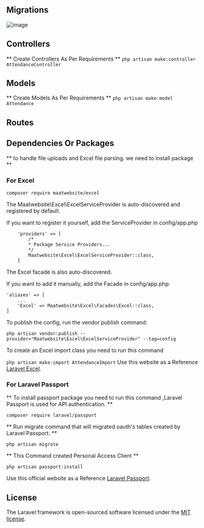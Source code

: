 ## Migrations

![image](https://github.com/MuhammadUmaair/Backend-coding-test/assets/104490047/56e46890-6031-4e67-a373-57e973cd3828)
## Controllers

** Create Controllers As Per Requirements **
``` php artisan make:controller AttendanceController ```

## Models

** Create Models As Per Requirements **
``` php artisan make:model Attendance ```
## Routes

## Dependencies Or Packages

 **  to handle file uploads and Excel file parsing. we need to install package **

 ### For Excel
``` composer require maatwebsite/excel ```

The Maatwebsite\Excel\ExcelServiceProvider is auto-discovered and registered by default.

If you want to register it yourself, add the ServiceProvider in config/app.php

```
    'providers' => [
        /*
        * Package Service Providers...
        */
        Maatwebsite\Excel\ExcelServiceProvider::class,
    ]

```

The Excel facade is also auto-discovered.

If you want to add it manually, add the Facade in config/app.php:

``` 
'aliases' => [
    ...
    'Excel' => Maatwebsite\Excel\Facades\Excel::class,
]

```
To publish the config, run the vendor publish command:

``` php artisan vendor:publish --provider="Maatwebsite\Excel\ExcelServiceProvider" --tag=config ```

To create an Excel import class you need to run this command

``` php artisan make:import AttendanceImport ```
Use this website as  a Reference [Laravel Excel](https://docs.laravel-excel.com/3.1/getting-started/installation.html).
### For Laravel Passport

 ** To install passport package you need to run this command ,Laravel Passport is used for API authentication.  **

``` composer require laravel/passport ```

 ** Run migrate command that will migrated oauth's tables created by Laravel Passport.  **

``` php artisan migrate ```

** This Command created Personal Access Client **

``` php artisan passport:install ```

Use this official website as  a Reference [Laravel Passport](https://laravel.com/docs/8.x/passport).

## License

The Laravel framework is open-sourced software licensed under the [MIT license](https://opensource.org/licenses/MIT).
